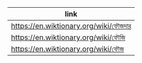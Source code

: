 |link|
|----|
|https://en.wiktionary.org/wiki/ফৌজদার|
|https://en.wiktionary.org/wiki/ফৌজি|
|https://en.wiktionary.org/wiki/ফৌজ|
